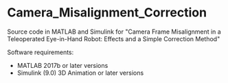 # Camera_Misalignment_Correction

Source code in MATLAB and Simulink for "Camera Frame Misalignment in a Teleoperated Eye-in-Hand Robot: Effects and a Simple Correction Method"

Software requirements:
* MATLAB 2017b or later versions
* Simulink (9.0) 3D Animation or later versions
